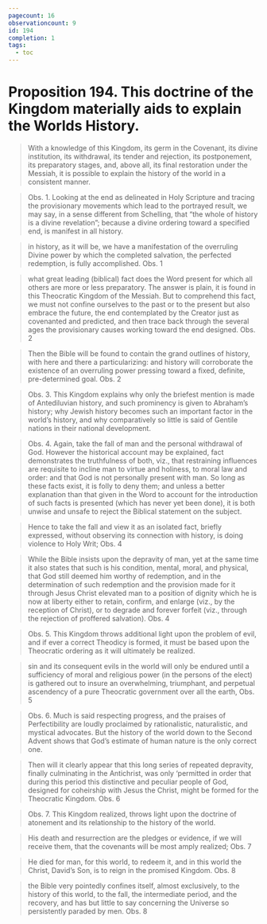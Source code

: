 ```yaml
---
pagecount: 16
observationcount: 9
id: 194
completion: 1
tags:
  - toc
---
```

# Proposition 194. This doctrine of the Kingdom materially aids to explain the Worlds History.

>With a knowledge of this Kingdom, its germ in the Covenant, its divine institution, its withdrawal, its tender and rejection, its postponement, its preparatory stages, and, above all, its final restoration under the Messiah, it is possible to explain the history of the world in a consistent manner.

>Obs. 1. Looking at the end as delineated in Holy Scripture and tracing the provisionary movements which lead to the portrayed result, we may say, in a sense different from Schelling, that “the whole of history is a divine revelation”; because a divine ordering toward a specified end, is manifest in all history.

>in history, as it will be, we have a manifestation of the overruling Divine power by which the completed salvation, the perfected redemption, is fully accomplished.
>Obs. 1


>what great leading (biblical) fact does the Word present for which all others are more or less preparatory. The answer is plain, it is found in this Theocratic Kingdom of the Messiah. But to comprehend this fact, we must not confine ourselves to the past or to the present but also embrace the future, the end contemplated by the Creator just as covenanted and predicted, and then trace back through the several ages the provisionary causes working toward the end designed.
>Obs. 2

>Then the Bible will be found to contain the grand outlines of history, with here and there a particularizing: and history will corroborate the existence of an overruling power pressing toward a fixed, definite, pre-determined goal.
>Obs. 2

>Obs. 3. This Kingdom explains why only the briefest mention is made of Antediluvian history, and such prominency is given to Abraham’s history; why Jewish history becomes such an important factor in the world’s history, and why comparatively so little is said of Gentile nations in their national development.

>Obs. 4. Again, take the fall of man and the personal withdrawal of God. However the historical account may be explained, fact demonstrates the truthfulness of both, viz., that restraining influences are requisite to incline man to virtue and holiness, to moral law and order: and that God is not personally present with man. So long as these facts exist, it is folly to deny them; and unless a better explanation than that given in the Word to account for the introduction of such facts is presented (which has never yet been done), it is both unwise and unsafe to reject the Biblical statement on the subject.

>Hence to take the fall and view it as an isolated fact, briefly expressed, without observing its connection with history, is doing violence to Holy Writ;
>Obs. 4

>While the Bible insists upon the depravity of man, yet at the same time it also states that such is his condition, mental, moral, and physical, that God still deemed him worthy of redemption, and in the determination of such redemption and the provision made for it through Jesus Christ elevated man to a position of dignity which he is now at liberty either to retain, confirm, and enlarge (viz., by the reception of Christ), or to degrade and forever forfeit (viz., through the rejection of proffered salvation).
>Obs. 4

>Obs. 5. This Kingdom throws additional light upon the problem of evil, and if ever a correct Theodicy is formed, it must be based upon the Theocratic ordering as it will ultimately be realized.

>sin and its consequent evils in the world will only be endured until a sufficiency of moral and religious power (in the persons of the elect) is gathered out to insure an overwhelming, triumphant, and perpetual ascendency of a pure Theocratic government over all the earth,
>Obs. 5

>Obs. 6. Much is said respecting progress, and the praises of Perfectibility are loudly proclaimed by rationalistic, naturalistic, and mystical advocates. But the history of the world down to the Second Advent shows that God’s estimate of human nature is the only correct one.

>Then will it clearly appear that this long series of repeated depravity, finally culminating in the Antichrist, was only ‘permitted in order that during this period this distinctive and peculiar people of God, designed for coheirship with Jesus the Christ, might be formed for the Theocratic Kingdom.
>Obs. 6

>Obs. 7. This Kingdom realized, throws light upon the doctrine of atonement and its relationship to the history of the world.

>His death and resurrection are the pledges or evidence, if we will receive them, that the covenants will be most amply realized;
>Obs. 7

>He died for man, for this world, to redeem it, and in this world the Christ, David’s Son, is to reign in the promised Kingdom.
>Obs. 8

>the Bible very pointedly confines itself, almost exclusively, to the history of this world, to the fall, the intermediate period, and the recovery, and has but little to say concerning the Universe so persistently paraded by men.
>Obs. 8







